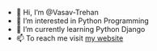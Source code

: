 - 👋 Hi, I’m @Vasav-Trehan
- 👀 I’m interested in Python Programming
- 🌱 I’m currently learning Python Django
- 📫 To reach me visit [my website](https://www.technifyed.com/contact-us/)

<!---
Vasav-Trehan/Vasav-Trehan is a ✨ special ✨ repository because its `README.md` (this file) appears on your GitHub profile.
You can click the Preview link to take a look at your changes.
--->
